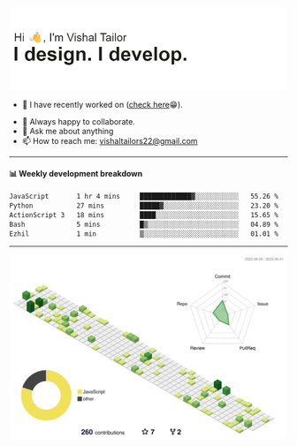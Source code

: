 ![Hi, I'm Vishal Tailor. I design. I develop.](https://github.com/vishaltailors/vishaltailors/blob/main/header.png?raw=true)

- 🔭 I have recently worked on ([check here](https://vishaltailor.com)😁).
<!-- - 🎦 Currently watching: JavaScript: The Hard Parts By Will Sentance. -->
- 👯 Always happy to collaborate.
- 💬 Ask me about anything
- 📫 How to reach me: <a href="mailto:vishaltailors22@gmail.com">vishaltailors22@gmail.com</a>

<hr /> 
<h4>📊 Weekly development breakdown</h4>
<!--START_SECTION:waka-->

```txt
JavaScript       1 hr 4 mins     █████████████▓░░░░░░░░░░░   55.26 %
Python           27 mins         █████▓░░░░░░░░░░░░░░░░░░░   23.20 %
ActionScript 3   18 mins         ████░░░░░░░░░░░░░░░░░░░░░   15.65 %
Bash             5 mins          █▒░░░░░░░░░░░░░░░░░░░░░░░   04.89 %
Ezhil            1 min           ▒░░░░░░░░░░░░░░░░░░░░░░░░   01.01 %
```

<!--END_SECTION:waka-->
<hr /> 

![](./profile-3d-contrib/profile-green-animate.svg)
